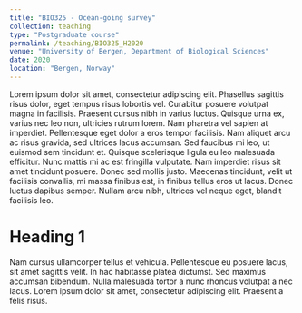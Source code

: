 ```yaml
---
title: "BIO325 - Ocean-going survey"
collection: teaching
type: "Postgraduate course"
permalink: /teaching/BIO325_H2020
venue: "University of Bergen, Department of Biological Sciences"
date: 2020
location: "Bergen, Norway"
---
```


Lorem ipsum dolor sit amet, consectetur adipiscing elit. Phasellus sagittis risus dolor, eget tempus risus lobortis vel. Curabitur posuere volutpat magna in facilisis. Praesent cursus nibh in varius luctus. Quisque urna ex, varius nec leo non, ultricies rutrum lorem. Nam pharetra vel sapien at imperdiet. Pellentesque eget dolor a eros tempor facilisis. Nam aliquet arcu ac risus gravida, sed ultrices lacus accumsan. Sed faucibus mi leo, ut euismod sem tincidunt et. Quisque scelerisque ligula eu leo malesuada efficitur. Nunc mattis mi ac est fringilla vulputate. Nam imperdiet risus sit amet tincidunt posuere. Donec sed mollis justo. Maecenas tincidunt, velit ut facilisis convallis, mi massa finibus est, in finibus tellus eros ut lacus. Donec luctus dapibus semper. Nullam arcu nibh, ultrices vel neque eget, blandit facilisis leo.

Heading 1
======
Nam cursus ullamcorper tellus et vehicula. Pellentesque eu posuere lacus, sit amet sagittis velit. In hac habitasse platea dictumst. Sed maximus accumsan bibendum. Nulla malesuada tortor a nunc rhoncus volutpat a nec lacus. Lorem ipsum dolor sit amet, consectetur adipiscing elit. Praesent a felis risus.

